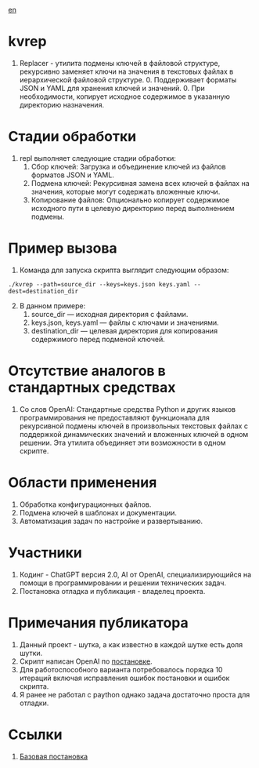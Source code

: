 [en](./README.md)

# kvrep

1. Replacer - утилита подмены ключей в файловой структуре, рекурсивно заменяет ключи на значения в текстовых файлах в иерархической файловой структуре. 
    0. Поддерживает форматы JSON и YAML для хранения ключей и значений. 
    0. При необходимости, копирует исходное содержимое в указанную директорию назначения.



# Стадии обработки

1. repl выполняет следующие стадии обработки:
    1. Сбор ключей: Загрузка и объединение ключей из файлов форматов JSON и YAML.
    2. Подмена ключей: Рекурсивная замена всех ключей в файлах на значения, которые могут содержать вложенные ключи.
    3. Копирование файлов: Опционально копирует содержимое исходного пути в целевую директорию перед выполнением подмены.



# Пример вызова

1. Команда для запуска скрипта выглядит следующим образом:

```./kvrep --path=source_dir --keys=keys.json keys.yaml --dest=destination_dir```

2. В данном примере:
    1. source_dir — исходная директория с файлами.
    0. keys.json, keys.yaml — файлы с ключами и значениями.
    0. destination_dir — целевая директория для копирования содержимого перед подменой ключей.



# Отсутствие аналогов в стандартных средствах

1. Со слов OpenAI: Стандартные средства Python и других языков программирования не предоставляют функционала для 
рекурсивной подмены ключей в произвольных текстовых файлах с поддержкой динамических значений и 
вложенных ключей в одном решении. Эта утилита объединяет эти возможности в одном скрипте.



# Области применения

1. Обработка конфигурационных файлов.
0. Подмена ключей в шаблонах и документации.
0. Автоматизация задач по настройке и развертыванию.



# Участники

1. Кодинг - ChatGPT версия 2.0, AI от OpenAI, специализирующийся на помощи в программировании и решении технических задач.
2. Постановка отладка и публикация - владелец проекта.



# Примечания публикатора

1. Данный проект - шутка, а как известно в каждой шутке есть доля шутки.
0. Скрипт написан OpenAI по [постановке](./task.ai).
0. Для работоспособного варианта потребовалось порядка 10 итераций включая исправления ошибок постановки и ошибок скрипта.
0. Я ранее не работал с paython однако задача достаточно проста для отладки.



# Ссылки

1. [Базовая постановка](./task.ai)
